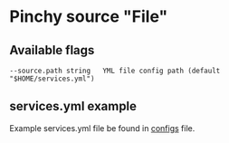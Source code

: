 # Pinchy source "File"

## Available flags

```
--source.path string   YML file config path (default "$HOME/services.yml")
```

## services.yml example

Example services.yml file be found in [configs](./../../configs/source/file/example.yml) file.
